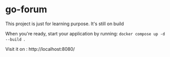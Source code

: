 # go-forum

This project is just for learning purpose. 
It's still on build

When you're ready, start your application by running:
`docker compose up -d --build `.

Visit it on : http://localhost:8080/